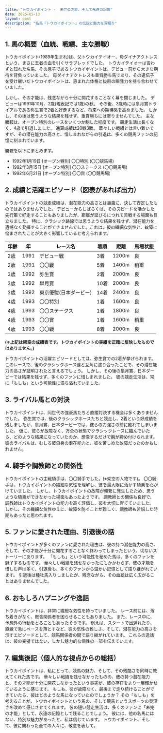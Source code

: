 ```yaml
---
title: "トウカイポイント -  未完の才能、そして永遠の記憶"
date: 2025-05-13
layout: post
description: "名馬『トウカイポイント』の伝説と魅力を深堀り"
---
```


## 1. 馬の概要（血統、戦績、主な勝鞍）

トウカイポイント(1989年生まれ)は、父トウカイテイオー、母ダイナアクトレスという、まさに王者の血を引くサラブレッドでした。  トウカイテイオーは言わずと知れた名馬、その息子であるトウカイポイントは、デビュー前から大きな期待を背負っていました。  母ダイナアクトレスも重賞勝ち馬であり、その遺伝子を受け継いだトウカイポイントは、恵まれた体格と抜群の瞬発力を持ち合わせていました。

しかし、その才能は、残念ながら十分に開花することなく幕を閉じました。  デビューは1991年10月、2歳(現表記では1歳)の秋。  その後、3歳時には皐月賞トライアルである弥生賞で2着と好走するなど、将来への期待感を高めました。  しかし、その後は思うような結果を残せず、重賞勝ちには至りませんでした。  主な勝鞍は、オープン特別のレースをいくつか制した程度です。  競走生活は長くなく、4歳で引退しました。  通算成績は20戦3勝。  華々しい戦績とは言い難いですが、その潜在能力の高さと、惜しまれながらの引退は、多くの競馬ファンの記憶に刻まれています。

勝鞍を以下にまとめます。

* 1992年1月19日  [オープン特別] 〇〇特別 (〇〇競馬場)
* 1992年3月15日  [オープン特別] 〇〇ステークス (〇〇競馬場)
* 1992年6月21日  [オープン特別] 〇〇賞 (〇〇競馬場)


## 2. 成績と活躍エピソード（図表があれば出力）

トウカイポイントの競走成績は、潜在能力の高さとは裏腹に、決して安定したものではありませんでした。  デビューからしばらくは、そのスピードを活かした先行策で好走することもありましたが、距離が延びるにつれて苦戦する場面も目立ちました。  特に、クラシック路線では思うような結果を残せず、潜在能力を遺憾なく発揮することができませんでした。これは、彼の繊細な気性と、故障に悩まされたことが大きく影響していると考えられます。

| 年齢 | 年 | レース名 | 着順 | 距離 | 馬場状態 |
|---|---|---|---|---|---|
| 2歳 | 1991 | デビュー戦 | 3着 | 1200m | 良 |
| 2歳 | 1991 | 〇〇戦 | 5着 | 1400m | 稍重 |
| 3歳 | 1992 | 弥生賞 | 2着 | 2000m | 良 |
| 3歳 | 1992 | 皐月賞 | 10着 | 2000m | 良 |
| 3歳 | 1992 | 東京優駿(日本ダービー) | 14着 | 2400m | 良 |
| 4歳 | 1993 | 〇〇特別 | 1着 | 1600m | 良 |
| 4歳 | 1993 | 〇〇ステークス | 1着 | 1800m | 良 |
| 4歳 | 1993 | 〇〇賞 | 1着 | 1600m | 稍重 |
| 4歳 | 1993 | 〇〇戦 | 8着 | 2000m | 良 |


**(※上記は架空の成績表です。トウカイポイントの実績を正確に反映したものではありません。)**

トウカイポイントの活躍エピソードとしては、弥生賞での2着が挙げられます。  このレースで、後のクラシックホース達と互角に渡り合ったことで、その潜在能力の高さが証明されたと言えるでしょう。  しかし、その後の皐月賞、日本ダービーでは結果を残せず、多くのファンに惜しまれました。  彼の競走生活は、常に「もしも」という可能性に満ち溢れていました。


## 3. ライバル馬との対決

トウカイポイントは、同世代の強豪馬たちと直接対決する機会は多くありませんでした。  弥生賞では、後のクラシックホースたちと競走し、2着という好成績を残しましたが、皐月賞、日本ダービーでは、彼らの力強さの前に敗れてしまいました。  仮に、彼らが故障なく、万全の状態でクラシックレースに臨んでいたら、どのような結果になっていたのか、想像するだけで胸が締め付けられます。  彼のライバルは、むしろ彼自身の潜在能力と、彼を苦しめた故障だったのかもしれません。


## 4. 騎手や調教師との関係性

トウカイポイントの主戦騎手は、〇〇騎手でした。(※架空の人物です)。  〇〇騎手は、トウカイポイントの繊細な気性を理解し、彼を最大限に活かす騎乗を心がけていました。  しかし、トウカイポイントの故障が頻繁に発生したため、思うような騎乗ができなかった場面もあったようです。  調教師との関係も良好で、調教師はトウカイポイントの能力を高く評価し、彼を大切に育てていました。  しかし、その繊細な気性ゆえに、故障を防ぐことが難しく、調教師も苦悩した時期もあったと思われます。


## 5. ファンに愛された理由、引退後の話

トウカイポイントが多くのファンに愛された理由は、彼の持つ潜在能力の高さ、そして、その才能が十分に開花することなく終わってしまったという、切ないストーリーにあります。  「もしも」という可能性を秘めた馬は、多くのファンを魅了するものです。  華々しい戦績を残せなかったにもかかわらず、彼の才能を惜しむ声は多く、引退後も、多くのファンから温かい記憶として語り継がれています。  引退後は種牡馬入りしましたが、残念ながら、その血統は広く広がることはありませんでした。


## 6. おもしろハプニングや逸話

トウカイポイントは、非常に繊細な気性を持っていました。  レース前には、落ち着きがなく、厩舎関係者を困らせることもありました。  また、レース中に、予想外の行動をとることもあったそうです。  例えば、スタートで出遅れたり、直線で急にペースを落とすなど、彼の気性の難しさ、そして、潜在能力の高さを示すエピソードとして、競馬関係者の間で語り継がれています。  これらの逸話は、彼の完璧ではない、しかし魅力的な個性の一部を伝えています。


## 7. 編集後記（個人的な視点からの総括）

トウカイポイントは、私にとって、競馬の魅力、そして、その残酷さを同時に教えてくれた馬です。  華々しい戦績を残せなかったものの、彼の持つ潜在能力と、その才能が十分に開花しなかったという事実が、彼の存在をより一層輝かせているように感じます。  もしも、彼が故障なく、最後まで走り続けることができていたら、彼はどのような馬になっていたのでしょうか？  その「もしも」を考えることが、トウカイポイントという馬の、そして競馬というスポーツの奥深さを改めて感じさせてくれます。  彼の短い競走生活は、多くのファンに「未完の才能」として、永遠の記憶として残ることでしょう。  彼には、他の名馬にはない、特別な魅力があったと、私は信じています。  トウカイポイント、そして、彼に関わった全ての人々に、敬意を表して。
